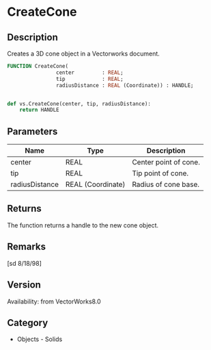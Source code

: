 # CreateCone

## Description
Creates a 3D cone object in a Vectorworks document.

```pascal
FUNCTION CreateCone(
				center         : REAL;
				tip            : REAL;
				radiusDistance : REAL (Coordinate)) : HANDLE;
```

```python

def vs.CreateCone(center, tip, radiusDistance):
    return HANDLE
```

## Parameters
|Name|Type|Description|
|---|---|---|
|center|REAL|Center point of cone.|
|tip|REAL|Tip point of cone.|
|radiusDistance|REAL (Coordinate)|Radius of cone base.|

## Returns
The function returns a handle to the new cone object.

## Remarks
[sd 8/18/98]

## Version
Availability: from VectorWorks8.0
## Category
* Objects - Solids


